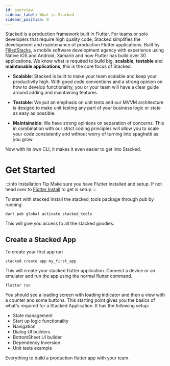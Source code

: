 ```yaml
---
id: overview
sidebar_label: What is Stacked
sidebar_position: 0
---
```


Stacked is a production framework built in Flutter. For teams or solo developers that require high quality code, Stacked simplifies the development and maintenance of production Flutter applications. Built by [FilledStacks](https://www.youtube.com/filledstacks), a mobile software development agency with experience using Native iOS and Android, Xamarin and now Flutter has build over 30 applications. We know what is required to build big, **scalable**, **testable** and **maintanable applications**, this is the core focus of Stacked.

- **Scalable**: Stacked is built to make your team scalable and keep your productivity high. With good code conventions and a strong opinion on how to develop functionality, you or your team will have a clear guide around adding and maintaining features.

- **Testable**: We put an emphasis on unit tests and our MVVM architecture is desiged to make unit testing any part of your business logic or state as easy as possible.

- **Maintainable**: We have strong opinions on separation of concerns. This in combination with our strict coding principles will allow you to scale your code consistently and without worry of turning into spaghetti as you grow.

Now with its own CLI, it makes it even easier to get into Stacked.


# Get Started

:::info Installation Tip
Make sure you have Flutter installed and setup. If not head over to [Flutter Install](https://docs.flutter.dev/get-started/install) to get is setup
:::

To start with stacked install the stacked_tools package through pub by running 

```shell
dart pub global activate stacked_tools
```

This will give you access to all the stacked goodies. 

## Create a Stacked App

To create your first app run 

```shell
stacked create app my_first_app
```

This will create your stacked flutter application. Connect a device or an emulator and run the app using the normal flutter command. 

```shell
flutter run
```

You should see a loading screen with loading indicator and then a view with a counter and some buttons. This starting point gives you the basics of what's required for a Stacked Application. It has the following setup:

- State management 
- Start up logic functionality
- Navigation
- Dialog UI builders
- BottomSheet UI builder
- Dependency Inversion
- Unit tests example

Everything to build a production flutter app with your team. 